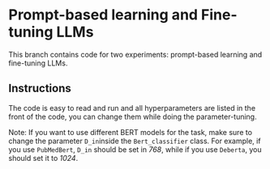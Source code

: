 
# Prompt-based learning and Fine-tuning LLMs

This branch contains code for two experiments: prompt-based learning and fine-tuning LLMs.

## Instructions
The code is easy to read and run and all hyperparameters are listed in the front of the code, you can change them while doing the parameter-tuning. 

Note: If you want to use different BERT models for the task, make sure to change the parameter ```D_in```inside the ```Bert_classifier``` class. For example, if you use ```PubMedBert```, ```D_in``` should be set in *768*, while if you use ```Deberta```, you should set it to *1024*.

